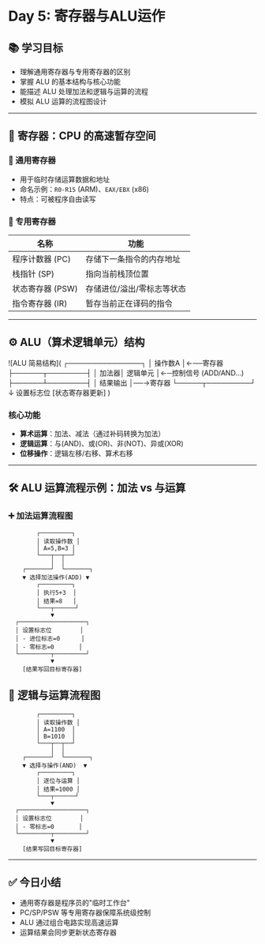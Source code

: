 # Day 5: 寄存器与ALU运作  
## 📚 学习目标

- 理解通用寄存器与专用寄存器的区别
- 掌握 ALU 的基本结构与核心功能
- 能描述 ALU 处理加法和逻辑与运算的流程
- 模拟 ALU 运算的流程图设计

---

## 🧠 寄存器：CPU 的高速暂存空间

### 🔧 通用寄存器
- 用于临时存储运算数据和地址
- 命名示例：`R0-R15` (ARM)、`EAX/EBX` (x86)
- 特点：可被程序自由读写

### 🎯 专用寄存器
| 名称 | 功能 |
|------|------|
| 程序计数器 (PC) | 存储下一条指令的内存地址 |
| 栈指针 (SP) | 指向当前栈顶位置 |
| 状态寄存器 (PSW) | 存储进位/溢出/零标志等状态 |
| 指令寄存器 (IR) | 暂存当前正在译码的指令 |

---

## ⚙️ ALU（算术逻辑单元）结构
![ALU 简易结构](
  ┌───────────────┐
  │  操作数A     │←──寄存器
  ├──────┬────────┤
  │ 加法器│ 逻辑单元 │←─控制信号 (ADD/AND...)
  ├──────┴────────┤
  │ 结果输出      │──→寄存器
  └─────┬─────────┘
        ↓ 设置标志位
  [状态寄存器更新]
)

### 核心功能
- **算术运算**：加法、减法（通过补码转换为加法）
- **逻辑运算**：与(AND)、或(OR)、非(NOT)、异或(XOR)
- **位移操作**：逻辑左移/右移、算术右移

---

## 🛠️ ALU 运算流程示例：加法 vs 与运算

### ➕ 加法运算流程图
```plaintext
        ┌─────────┐
        │ 读取操作数 │
        │ A=5,B=3 │
        └───┬──┬──┘
            │  │
    ┌───────┘  └───────┐
    ▼ 选择加法操作(ADD) ▼
        ┌─────────┐
        │ 执行5+3  │
        │ 结果=8   │
        └───┬──────┘
            ▼
  ┌───────────────────┐
  │ 设置标志位        │
  │ - 进位标志=0      │
  │ - 零标志=0       │
  └─────────┬─────────┘
            ▼
    [结果写回目标寄存器]
```

## 🔀 逻辑与运算流程图
```plaintext
        ┌─────────┐
        │ 读取操作数 │
        │ A=1100  │
        │ B=1010  │
        └───┬──┬──┘
            │  │
    ┌───────┘  └───────┐
    ▼ 选择与操作(AND)  ▼
        ┌─────────┐
        │ 逐位与运算 │
        │ 结果=1000 │
        └───┬──────┘
            ▼
  ┌───────────────────┐
  │ 设置标志位        │
  │ - 零标志=0       │
  └─────────┬─────────┘
            ▼
    [结果写回目标寄存器]
```

---
## ✅ 今日小结
- 通用寄存器是程序员的"临时工作台"
- PC/SP/PSW 等专用寄存器保障系统级控制
- ALU 通过组合电路实现高速运算
- 运算结果会同步更新状态寄存器
